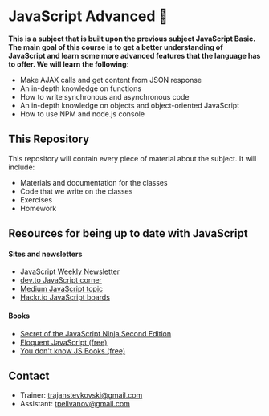 # JavaScript Advanced 📘

**This is a subject that is built upon the previous subject JavaScript Basic. The main goal of this course is to get a better understanding of JavaScript and learn some more advanced features that the language has to offer. We will learn the following:**

* Make AJAX calls and get content from JSON response
* An in-depth knowledge on functions
* How to write synchronous and asynchronous code
* An in-depth knowledge on objects and object-oriented JavaScript
* How to use NPM and node.js console

## This Repository

This repository will contain every piece of material about the subject. It will include:

* Materials and documentation for the classes 
* Code that we write on the classes
* Exercises
* Homework

## Resources for being up to date with JavaScript

#### Sites and newsletters

* [JavaScript Weekly Newsletter](https://javascriptweekly.com/)
* [dev.to JavaScript corner](https://dev.to/t/javascript)
* [Medium JavaScript topic](https://medium.com/topic/javascript)
* [Hackr.io JavaScript boards](https://hackr.io/tutorials/learn-javascript)

#### Books

* [Secret of the JavaScript Ninja Second Edition](https://www.bookdepository.com/Secrets-of-the-JavaScript-Ninja--Second-Edition/9781617292859)
* [Eloquent JavaScript (free)](https://eloquentjavascript.net/)
* [You don't know JS Books (free)](https://github.com/getify/You-Dont-Know-JS)

## Contact

* Trainer: trajanstevkovski@gmail.com
* Assistant: tpelivanov@gmail.com
